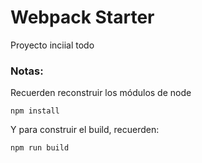 # Webpack Starter

Proyecto inciial todo

### Notas:
Recuerden reconstruir los módulos de node 

```
npm install
```

Y para construir el build, recuerden:

```
npm run build
```